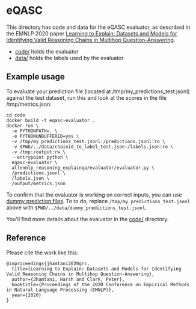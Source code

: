 # eQASC

This directory has code and data for the eQASC evaluator, as described in the EMNLP 2020 paper [Learning to Explain: Datasets and Models for Identifying Valid Reasoning Chains in Multihop Question-Answering](https://www.semanticscholar.org/paper/Learning-to-Explain%3A-Datasets-and-Models-for-Valid-Jhamtani-Clark/ebaebfefec9d5c21a4559a1a038743bd437d2f01).

* [code/](code/) holds the evaluator
* [data/](data/) holds the labels used by the evaluator

## Example usage

To evaluate your prediction file (located at /tmp/my_predictions_test.jsonl) against the
test dataset, run this and look at the scores in the file /tmp/metrics.json:

```
cd code
docker build -t eqasc-evaluator .
docker run \
  -e PYTHONPATH=. \
  -e PYTHONUNBUFFERED=yes \
  -v /tmp/my_predictions_test.jsonl:/predictions.jsonl:ro \
  -v $PWD/../data/chainid_to_label_test.json:/labels.json:ro \
  -v /tmp:/output:rw \
  --entrypoint python \
  eqasc-evaluator \
  allennlp_reasoning_explainqa/evaluator/evaluator.py \
  /predictions.jsonl \
  /labels.json \
  /output/metrics.json
```

To confirm that the evaluator is working on correct inputs, you can use [dummy
prediction files](data/). To to do, replace `/tmp/my_predictions_test.jsonl` above
with `$PWD/../data/dummy_predictions_test.jsonl`.

You'll find more details about the evaluator in the [code/](code/) directory.

## Reference

Please cite the work like this:

```
@inproceedings{jhamtani2020grc,
  title={Learning to Explain: Datasets and Models for Identifying Valid Reasoning Chains in Multihop Question-Answering},
  author={Jhamtani, Harsh and Clark, Peter},
  booktitle={Proceedings of the 2020 Conference on Empirical Methods in Natural Language Processing (EMNLP)},
  year={2020}
}
```
